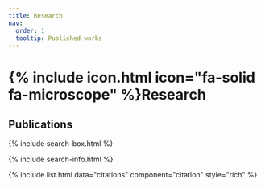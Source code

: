 ```yaml
---
title: Research
nav:
  order: 1
  tooltip: Published works
---
```


# {% include icon.html icon="fa-solid fa-microscope" %}Research

## Publications

{% include search-box.html %}

{% include search-info.html %}

<!-- First, let's see ALL publications to debug -->
{% include list.html data="citations" component="citation" style="rich" %}

<!-- Commented out the filter temporarily to see if publications show up at all
{% include list.html data="citations" component="citation" style="rich" filter="author =~ /Ivry/" %}
-->